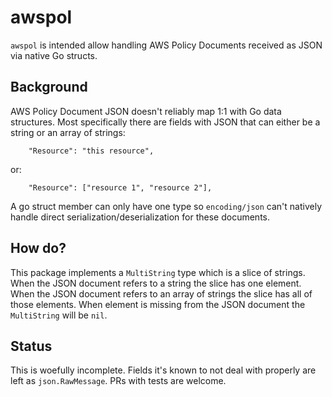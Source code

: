 # awspol

`awspol` is intended allow handling AWS Policy Documents received as JSON via native Go structs.

## Background

AWS Policy Document JSON doesn't reliably map 1:1 with Go data structures. Most specifically there are fields with JSON that can either be a string or an array of strings:

```
    "Resource": "this resource",
```

or:

```
    "Resource": ["resource 1", "resource 2"],
```

A go struct member can only have one type so `encoding/json` can't natively handle direct serialization/deserialization for these documents.

## How do?

This package implements a `MultiString` type which is a slice of strings. When the JSON document refers to a string the slice has one element. When the JSON document refers to an array of strings the slice has all of those elements. When element is missing from the JSON document the `MultiString` will be `nil`.

## Status

This is woefully incomplete. Fields it's known to not deal with properly are left as `json.RawMessage`. PRs with tests are welcome.
